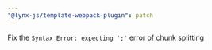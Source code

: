 ```yaml
---
"@lynx-js/template-webpack-plugin": patch
---
```


Fix the `Syntax Error: expecting ';'` error of chunk splitting
